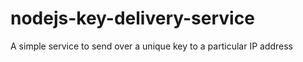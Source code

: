 # nodejs-key-delivery-service
A simple service to send over a unique key to a particular IP address
